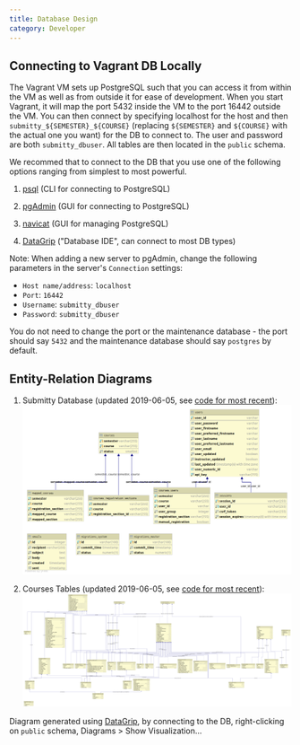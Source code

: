 ```yaml
---
title: Database Design
category: Developer
---
```


## Connecting to Vagrant DB Locally

   The Vagrant VM sets up PostgreSQL such that you can access it from
   within the VM as well as from outside it for ease of development. When
   you start Vagrant, it will map the port 5432 inside the VM to the port
   16442 outside the VM. You can then connect by specifying localhost for
   the host and then `submitty_${SEMESTER}_${COURSE}` (replacing
   `${SEMESTER}` and `${COURSE}` with the actual one you want) for the DB
   to connect to. The user and password are both `submitty_dbuser`. All tables are then
   located in the `public` schema.

   We recommed that to connect to the DB that you use one of the following
   options ranging from simplest to most powerful.

   1. [psql](http://postgresguide.com/utilities/psql.html) (CLI for connecting to PostgreSQL)

   2. [pgAdmin](https://www.pgadmin.org/) (GUI for connecting to PostgreSQL)

   3. [navicat](https://www.navicat.com/en/products/navicat-for-postgresql) (GUI for managing PostgreSQL)

   4. [DataGrip](https://www.jetbrains.com/datagrip/) ("Database IDE", can connect to most DB types)


Note: When adding a new server to pgAdmin, change the following parameters in the
server's `Connection` settings:

* `Host name/address`: `localhost`
* `Port`: `16442`
* `Username`: `submitty_dbuser`
* `Password`: `submitty_dbuser`

You do not need to change the port or the maintenance database - the port should say `5432`
and the maintenance database should say `postgres` by default.



## Entity-Relation Diagrams

   1. Submitty Database (updated 2019-06-05, see [code for most recent](https://github.com/Submitty/Submitty/blob/master/migration/migrator/data/submitty_db.sql)):
      ![Database Entity Graph](/images/database_entity_graph.png)

   2. Courses Tables (updated 2019-06-05, see [code for most recent](https://github.com/Submitty/Submitty/blob/master/migration/migrator/data/course_tables.sql)):
      ![Database Entity Graph](/images/database_course_entity_graph.png)

   Diagram generated using [DataGrip](https://www.jetbrains.com/datagrip/), by
   connecting to the DB, right-clicking on `public` schema,
   Diagrams > Show Visualization...
